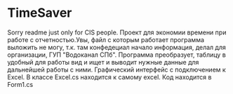 # TimeSaver

Sorry readme just only for CIS people.
Проект для экономии времени при работе с отчетностью.Увы, файл с которым работает программа выложить не могу, т.к. там конфедециал начало информация, делал для организации, ГУП "Водоканал СПб". Программа преобразует, таблицу в удобный для работы вид и ищет и выводит нужные данные для дальнейшей работы с ними.
Графический интерфейс с подключением к Excel. 
В классе Excel.cs находится к самому excel.
Код находится в Form1.cs

